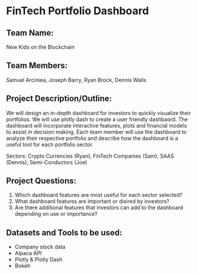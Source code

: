 # FinTech Portfolio Dashboard

## Team Name:
New Kids on the Blockchain

## Team Members:
Samuel Arciniea, Joseph Barry, Ryan Brock, Dennis Walls 

## Project Description/Outline:
We will design an in-depth dashboard for investors to quickly visualize their portfolios. We will use plotly dash to create a user friendly dashbaord. The dashboard will incorporate interactive features, plots and financial models to assist in decision making. Each team member will use the dashboard to analyze their respective portfolio  and describe how the dashboard is a useful tool for each portfolio sector. 

Sectors: Crypto Currencies (Ryan), FinTech Companies (Sam), SAAS (Dennis), Semi-Conductors (Joe)

## Project Questions: 
1. Which dashboard features are most useful for each sector selected?
2. What dashboard features are important or disired by investors? 
3. Are there additional features that investors can add to the dashboard depending on use or importance? 

## Datasets and Tools to be used:
* Company stock data  
* Alpaca API
* Plotly & Plotly Dash
* Bokeh